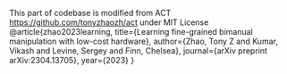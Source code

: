 This part of codebase is modified from ACT https://github.com/tonyzhaozh/act under MIT License
    @article{zhao2023learning,
        title={Learning fine-grained bimanual manipulation with low-cost hardware},
        author={Zhao, Tony Z and Kumar, Vikash and Levine, Sergey and Finn, Chelsea},
        journal={arXiv preprint arXiv:2304.13705},
        year={2023}
    }